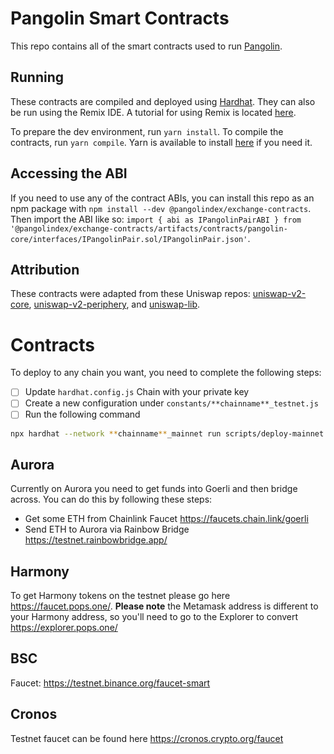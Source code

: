 # Pangolin Smart Contracts
This repo contains all of the smart contracts used to run [Pangolin](pangolin.exchange).

## Running
These contracts are compiled and deployed using [Hardhat](https://hardhat.org/). They can also be run using the Remix IDE. A tutorial for using Remix is located [here](https://docs.avax.network/build/tutorials/platform/deploy-a-smart-contract-on-avalanche-using-remix-and-metamask).

To prepare the dev environment, run `yarn install`. To compile the contracts, run `yarn compile`. Yarn is available to install [here](https://classic.yarnpkg.com/en/docs/install/#debian-stable) if you need it.

## Accessing the ABI
If you need to use any of the contract ABIs, you can install this repo as an npm package with `npm install --dev @pangolindex/exchange-contracts`. Then import the ABI like so: `import { abi as IPangolinPairABI } from '@pangolindex/exchange-contracts/artifacts/contracts/pangolin-core/interfaces/IPangolinPair.sol/IPangolinPair.json'`.

## Attribution
These contracts were adapted from these Uniswap repos: [uniswap-v2-core](https://github.com/Uniswap/uniswap-v2-core), [uniswap-v2-periphery](https://github.com/Uniswap/uniswap-v2-core), and [uniswap-lib](https://github.com/Uniswap/uniswap-lib).

# Contracts
To deploy to any chain you want, you need to complete the following steps:
- [ ] Update `hardhat.config.js` Chain with your private key
- [ ] Create a new configuration under `constants/**chainname**_testnet.js`
- [ ] Run the following command
```bash
npx hardhat --network **chainname**_mainnet run scripts/deploy-mainnet.js 
```

## Aurora
Currently on Aurora you need to get funds into Goerli and then bridge across. You can do this by following these steps:
- Get some ETH from Chainlink Faucet https://faucets.chain.link/goerli
- Send ETH to Aurora via Rainbow Bridge https://testnet.rainbowbridge.app/

## Harmony
To get Harmony tokens on the testnet please go here https://faucet.pops.one/. **Please note** the Metamask address is different to your Harmony address, so you'll need to go to the Explorer to convert https://explorer.pops.one/

## BSC
Faucet: https://testnet.binance.org/faucet-smart
## Cronos
Testnet faucet can be found here https://cronos.crypto.org/faucet